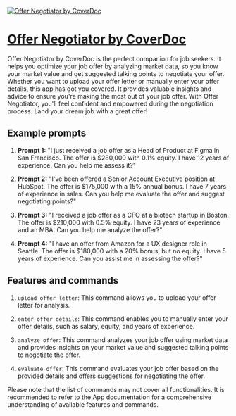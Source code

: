 [![Offer Negotiator by CoverDoc](https://files.oaiusercontent.com/file-ayHLbmsSN3l9YOwKwr3rZjhM?se=2123-10-17T03%3A31%3A07Z&sp=r&sv=2021-08-06&sr=b&rscc=max-age%3D31536000%2C%20immutable&rscd=attachment%3B%20filename%3Dlogo-sign-green-favicon.png&sig=WsfRhowxje/J7XPDVTbmbZISKXDTLICQrfafL9ZgE04%3D)](https://chat.openai.com/g/g-qe7JCfFTF-offer-negotiator-by-coverdoc)

# [Offer Negotiator by CoverDoc](https://chat.openai.com/g/g-qe7JCfFTF-offer-negotiator-by-coverdoc)

Offer Negotiator by CoverDoc is the perfect companion for job seekers. It helps you optimize your job offer by analyzing market data, so you know your market value and get suggested talking points to negotiate your offer. Whether you want to upload your offer letter or manually enter your offer details, this app has got you covered. It provides valuable insights and advice to ensure you're making the most out of your job offer. With Offer Negotiator, you'll feel confident and empowered during the negotiation process. Land your dream job with a great offer!

## Example prompts

1. **Prompt 1:** "I just received a job offer as a Head of Product at Figma in San Francisco. The offer is $280,000 with 0.1% equity. I have 12 years of experience. Can you help me assess it?"

2. **Prompt 2:** "I've been offered a Senior Account Executive position at HubSpot. The offer is $175,000 with a 15% annual bonus. I have 7 years of experience in sales. Can you help me evaluate the offer and suggest negotiating points?"

3. **Prompt 3:** "I received a job offer as a CFO at a biotech startup in Boston. The offer is $210,000 with 0.5% equity. I have 23 years of experience and an MBA. Can you help me analyze the offer?"

4. **Prompt 4:** "I have an offer from Amazon for a UX designer role in Seattle. The offer is $180,000 with a 20% bonus, but no equity. I have 5 years of experience. Can you assist me in assessing the offer?"

## Features and commands

1. `upload offer letter`: This command allows you to upload your offer letter for analysis.

2. `enter offer details`: This command enables you to manually enter your offer details, such as salary, equity, and years of experience.

3. `analyze offer`: This command analyzes your job offer using market data and provides insights on your market value and suggested talking points to negotiate the offer.

4. `evaluate offer`: This command evaluates your job offer based on the provided details and offers suggestions for negotiating the offer.

Please note that the list of commands may not cover all functionalities. It is recommended to refer to the App documentation for a comprehensive understanding of available features and commands.